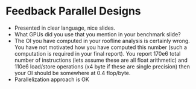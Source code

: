 # Feedback Parallel Designs

* Presented in clear language, nice slides.
* What GPUs did you use that you mention in your benchmark slide?
* The OI you have computed in your roofline analysis is certainly wrong.  You
  have not motivated how you have computed this number (such a computation is
  required in your final report).  You report 170e6 total number of instructions
  (lets assume these are all float arithmetic) and 110e6 load/store operations
  (x4 byte if these are single precision) then your OI should be somewhere at
  0.4 flop/byte.
* Parallelization approach is OK
